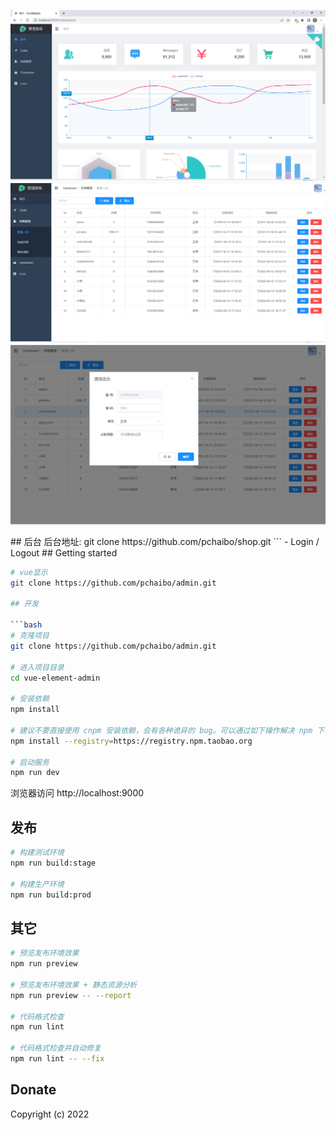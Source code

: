 <p align="center">
  <img width="800" src="https://github.com/pchaibo/admin/blob/master/public/imges/top.png">
  <img width="800" src="https://github.com/pchaibo/admin/blob/master/public/imges/user.png">
   <img width="800" src="https://github.com/pchaibo/admin/blob/master/public/imges/add.png">
</p>
## 后台
后台地址:
git clone https://github.com/pchaibo/shop.git
```
- Login / Logout
## Getting started

```bash
# vue显示
git clone https://github.com/pchaibo/admin.git

## 开发

```bash
# 克隆项目
git clone https://github.com/pchaibo/admin.git

# 进入项目目录
cd vue-element-admin

# 安装依赖
npm install

# 建议不要直接使用 cnpm 安装依赖，会有各种诡异的 bug。可以通过如下操作解决 npm 下载速度慢的问题
npm install --registry=https://registry.npm.taobao.org

# 启动服务
npm run dev
```

浏览器访问 http://localhost:9000

## 发布

```bash
# 构建测试环境
npm run build:stage

# 构建生产环境
npm run build:prod
```

## 其它

```bash
# 预览发布环境效果
npm run preview

# 预览发布环境效果 + 静态资源分析
npm run preview -- --report

# 代码格式检查
npm run lint

# 代码格式检查并自动修复
npm run lint -- --fix
```
## Donate

Copyright (c) 2022